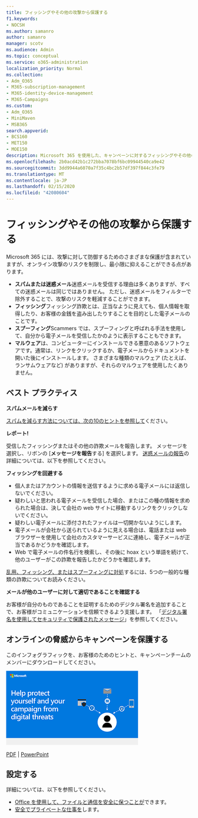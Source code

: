 ```yaml
---
title: フィッシングやその他の攻撃から保護する
f1.keywords:
- NOCSH
ms.author: samanro
author: samanro
manager: scotv
ms.audience: Admin
ms.topic: conceptual
ms.service: o365-administration
localization_priority: Normal
ms.collection:
- Adm_O365
- M365-subscription-management
- M365-identity-device-management
- M365-Campaigns
ms.custom:
- Adm_O365
- MiniMaven
- MSB365
search.appverid:
- BCS160
- MET150
- MOE150
description: Microsoft 365 を使用した、キャンペーンに対するフィッシングやその他の攻撃から保護します。
ms.openlocfilehash: 2b0acd42b1c272bba7078bf6bc09944540ca9e42
ms.sourcegitcommit: 3dd9944a6070a7f35c4bc2b57df397f844c3fe79
ms.translationtype: MT
ms.contentlocale: ja-JP
ms.lasthandoff: 02/15/2020
ms.locfileid: "42080604"
---
```

# <a name="protect-yourself-against-phishing-and-other-attacks"></a>フィッシングやその他の攻撃から保護する

Microsoft 365 には、攻撃に対して防御するためのさまざまな保護が含まれていますが、オンライン攻撃のリスクを制限し、最小限に抑えることができる点があります。

- **スパムまたは迷惑メール**迷惑メールを受信する理由は多くありますが、すべての迷惑メールは同じではありません。 ただし、迷惑メールをフィルターで除外することで、攻撃のリスクを軽減することができます。
- **フィッシング**フィッシング詐欺とは、正当なように見えても、個人情報を取得したり、お客様の金銭を盗み出したりすることを目的とした電子メールのことです。
- **スプーフィング**Scammers では、スプーフィングと呼ばれる手法を使用して、自分から電子メールを受信したかのように表示することもできます。 
- **マルウェア**は、コンピューターにインストールできる悪意のあるソフトウェアです。通常は、リンクをクリックするか、電子メールからドキュメントを開いた後にインストールします。 さまざまな種類のマルウェア (たとえば、ランサムウェアなど) がありますが、それらのマルウェアを使用したくありません。 

## <a name="best-practices"></a>ベスト プラクティス

**スパムメールを減らす**

[スパムを減らす方法については、次の10のヒントを参照して](https://support.office.com/article/10-tips-on-how-to-help-reduce-spam-55F756E8-688B-41C3-A086-8F68CCC592F6)ください。

**レポート!**

受信したフィッシングまたはその他の詐欺メールを報告します。 メッセージを選択し、リボンの [**メッセージを報告**する] を選択します。
[迷惑メールの報告](https://support.office.com/article/Use-the-Report-Message-add-in-b5caa9f1-cdf3-4443-af8c-ff724ea719d2)の詳細については、以下を参照してください。

**フィッシングを回避する**
- 個人またはアカウントの情報を送信するように求める電子メールには返信しないでください。
- 疑わしいと思われる電子メールを受信した場合、またはこの種の情報を求められた場合は、決して会社の web サイトに移動するリンクをクリックしないでください。
- 疑わしい電子メールに添付されたファイルは一切開かないようにします。
- 電子メールが会社から送られているように見える場合は、電話または web ブラウザーを使用して会社のカスタマーサービスに連絡し、電子メールが正当であるかどうかを確認します。
- Web で電子メールの件名行を検索し、その後に hoax という単語を続けて、他のユーザーがこの詐欺を報告したかどうかを確認します。

[乱用、フィッシング、またはスプーフィングに対処](https://support.office.com/article/Deal-with-abuse-phishing-or-spoofing-in-Outlook-com-0d882ea5-eedc-4bed-aebc-079ffa1105a3)するには、5つの一般的な種類の詐欺についてお読みください。

**メールが他のユーザーに対して適切であることを確認する**

お客様が自分のものであることを証明するためのデジタル署名を追加することで、お客様がコミュニケーションを信頼できるよう支援します。 「[デジタル署名を使用してセキュリティで保護されたメッセージ](https://support.office.com/article/secure-messages-by-using-a-digital-signature-549ca2f1-a68f-4366-85fa-b3f4b5856fc6)」を参照してください。

## <a name="help-protect-your-campaign-from-online-threats"></a>オンラインの脅威からキャンペーンを保護する

このインフォグラフィックを、お客様のためのヒントと、キャンペーンチームのメンバーにダウンロードしてください。

[![「キャンペーン情報を保護する」の図](../media/M365-Campaigns-WhatCanUsersDoToSecure-358x201.png)](downloads/M365CampaignsWhatCanUsersDoToSecure.pdf)

[PDF](downloads/M365CampaignsWhatCanUsersDoToSecure.pdf) | [PowerPoint](https://github.com/MicrosoftDocs/microsoft-365-docs-pr/raw/live/m365-democracy/microsoft-365/campaigns/downloads/M365CampaignsWhatCanUsersDoToSecure.pptx)

## <a name="set-it-up"></a>設定する

詳細については、以下を参照してください。
- [Office を使用して、ファイルと通信を安全に保つことが](https://support.office.com/article/keep-your-files-and-communications-safe-with-office-c4ddc381-7395-42da-887c-8836a3bb975f)できます。
- [安全でプライベートな仕事を](https://support.office.com/article/stay-secure-and-private-at-work-104c7d91-b25a-453d-beee-ba64b6c6fc2d)します。
  
